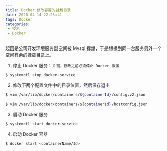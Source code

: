```yaml
---
title: Docker 修改容器的挂载目录
date: 2020-04-14 22:23:41
tags: Docker
categories: 
 - 技术
 - Docker
---
```


起因是公司开发环境服务器空间被 Mysql 撑爆，于是想换到同一台服务另外一个空间有余的挂载目录上。
1. 停止 Docker 服务：`关键，修改之前必须停止 Docker 服务`
```bash
$ systemctl stop docker.service
```
2. 修改下两个配置文件中的目录位置，然后保存退出
```bash
$ vim /var/lib/docker/containers/${containerId}/config.v2.json

$ vim /var/lib/docker/containers/${containerId}/hostconfig.json
```
3. 启动 Docker 服务
```bash
$ systemctl start docker.service
```
4. 启动 Docker 容器
```bash
$ docker start <containerName/Id>
```

